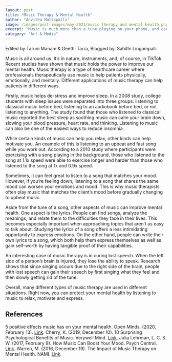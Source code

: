 ```yaml
---
layout: post
title: "Music Therapy & Mental Health"
author: "Anvitha Mattapalli"
image: /images/post-images/may-2021/music therapy and mental health.png
excerpt: "Music is much more than a tune playing on your phone, and can help you improve your mental health."
category: "Art & Media"
---
```


Edited by Taruni Manam & Geethi Tarra, Blogged by: Sahithi Lingampalli

Music is all around us. It’s in nature, instruments, and, of course, in TikTok. Recent studies have shown that music holds the power to improve our mental health. Music therapy is a type of healthcare career where professionals therapeutically use music to help patients physically, emotionally, and mentally. Different applications of music therapy can help patients in different ways.

Firstly, music helps de-stress and improve sleep. In a 2008 study, college students with sleep issues were separated into three groups: listening to classical music before bed, listening to an audiobook before bed, or not listening to anything. The study found that those who listened to classical music reported the best sleep as soothing music can calm your brain down, slowing your blood pressure, heart rate, and thinking. Listening to music can also be one of the easiest ways to reduce insomnia.

While certain kinds of music can help you relax, other kinds can help motivate you. An example of this is listening to an upbeat and fast song while you work out. According to a 2010 study where participants were exercising with a song playing in the background, those who listened to the song at 1.1x speed were able to exercise longer and harder than those who listened to the song at 1x and 0.9x speed.

Sometimes, it can feel great to listen to a song that matches your mood. However, if you’re feeling down, listening to a song that shares the same mood can worsen your emotions and mood. This is why music therapists often play music that matches the client’s mood before gradually changing to upbeat music.

Aside from the tune of a song, other aspects of music can improve mental health. One aspect is the lyrics. People can find songs, analyze the meanings, and relate them to the difficulties they face in their lives. This becomes especially important when approaching topics that aren’t as easy to talk about. Studying the lyrics of a song offers a less intimidating opportunity to express emotions. On the other hand, people can write their own lyrics to a song, which both help them express themselves as well as gain self-worth by having tangible proof of their capabilities.

An interesting case of music therapy is in curing lost speech. When the left side of a person’s brain is injured, they lose the ability to speak. Research shows that since singing occurs due to the right side of the brain, people with lost speech can gain their speech by first singing what they feel and then slowly getting rid of the tune.

Overall, many different types of music therapy are used in different situations. Right now, you can protect your mental health by listening to music to relax, motivate and express.

## References
5 positive effects music has on your mental health. Open Minds. (2020, February 13). [Link](https://www.openminds.org.au/news/5-positive-effects-music-mental-health). 
Cherry, K. (2019, December 10). 10 Surprising Psychological Benefits of Music. Verywell Mind. [Link](https://www.verywellmind.com/surprising-psychological-benefits-of-music-4126866#citation-7). 
Julia Lehrman, L. C. S. W. (2017, February 9). How Music Can Boost Your Mood. Psych Central. [Link](https://psychcentral.com/blog/how-music-can-boost-your-mood#1). 
Warren, M. (2016, December 19). The Impact of Music Therapy on Mental Health. NAMI. [Link](https://www.nami.org/Blogs/NAMI-Blog/December-2016/The-Impact-of-Music-Therapy-on-Mental-Health). 
